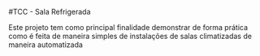 #TCC - Sala Refrigerada

Este projeto tem como principal finalidade demonstrar de forma prática como é feita de maneira simples de instalações de salas climatizadas de maneira automatizada
